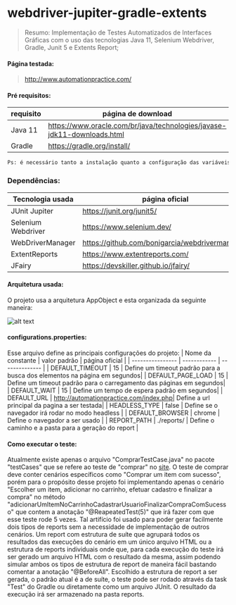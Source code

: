 # webdriver-jupiter-gradle-extents
>Resumo:
>Implementação de Testes Automatizados de Interfaces Gráficas com o uso das tecnologias Java 11, Selenium Webdriver, Gradle, Junit 5 e Extents Report;

#### Página testada:
> http://www.automationpractice.com/

#### Pré requisitos:
| requisito | página de download |
| ------    | ------ |
| Java 11   | https://www.oracle.com/br/java/technologies/javase-jdk11-downloads.html |
| Gradle    | https://gradle.org/install/ |
```sh
Ps: é necessário tanto a instalação quanto a configuração das variáveis de ambiente tanto do Java, a quanto do Gradle.
```

### Dependências:
| Tecnologia usada | página oficial |
| ------ | ------ |
| JUnit Jupiter | https://junit.org/junit5/ |
| Selenium Webdriver | https://www.selenium.dev/ |
| WebDriverManager | https://github.com/bonigarcia/webdrivermanager/ |
| ExtentReports | https://www.extentreports.com/ |
| JFairy | https://devskiller.github.io/jfairy/ |

#### Arquitetura usada:
O projeto usa a arquitetura AppObject e esta organizada da seguinte maneira:

![alt text](https://user-images.githubusercontent.com/80764831/112851148-14424380-9081-11eb-8083-b3cfe9282957.png)

#### configurations.properties:
Esse arquivo define as principais configurações do projeto:
| Nome da constante | valor padrão | página oficial |
| ----------------  | ------------ | -------------- |
| DEFAULT_TIMEOUT   | 15           | Define um timeout padrão para a busca dos elementos na página em segundos|
| DEFAULT_PAGE_LOAD | 15           | Define um timeout padrão para o carregamento das páginas em segundos|
| DEFAULT_WAIT      | 15           | Define um tempo de espera padrão em segundos|
| DEFAULT_URL       | http://automationpractice.com/index.php| Define a url principal da pagina a ser testada|
| HEADLESS_TYPE     | false        | Define se o navegador irá rodar no modo headless |
| DEFAULT_BROWSER   | chrome       | Define o navegador a ser usado |
| REPORT_PATH       | ./reports/   | Define o caminho e a pasta para a geração do report |

#### Como executar o teste:
Atualmente existe apenas o arquivo "ComprarTestCase.java" no pacote "testCases" que se refere ao teste de "comprar" no [site](http://www.automationpractice.com/). O teste de comprar deve conter cenários específicos como "Comprar um item com sucesso", porém para o propósito desse projeto foi implementando apenas o cenário "Escolher um item, adicionar no carrinho, efetuar cadastro e finalizar a compra" no método "adicionarUmItemNoCarrinhoCadastrarUsuarioFinalizarCompraComSucesso" que contem a anotação "@ReapeatedTest(5)" que irá fazer com que esse teste rode 5 vezes. Tal artifício foi usado para poder gerar facilmente dois tipos de reports sem a necessidade de implementação de outros cenários. Um report com estrutura de suíte que agrupará todos os resultados das execuções do cenário em um único arquivo HTML ou a estrutura de reports individuais onde que, para cada execução do teste irá ser gerado um arquivo HTML com o resultado da mesma, assim podendo simular ambos os tipos de estrutura de report de maneira fácil bastando comentar a anotação "@BeforeAll".
Escolhido a estrutura de report a ser gerada, o padrão atual é a de suíte, o teste pode ser rodado através da task "Test" do Gradle ou diretamente como um arquivo JUnit.
O resultado da execução irá ser armazenado na pasta reports.




